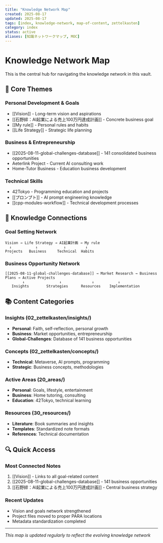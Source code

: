 ```yaml
---
title: "Knowledge Network Map"
created: 2025-08-17
updated: 2025-08-17
tags: [index, knowledge-network, map-of-content, zettelkasten]
category: index
status: active
aliases: [知識ネットワークマップ, MOC]
---
```


# Knowledge Network Map

This is the central hub for navigating the knowledge network in this vault.

## 🎯 Core Themes

### Personal Development & Goals
- [[Vision]] - Long-term vision and aspirations
- [[石野絆：AI起業による売上100万円達成計画]] - Concrete business goal
- [[My rule]] - Personal rules and habits
- [[Life Strategy]] - Strategic life planning

### Business & Entrepreneurship
- [[2025-08-11-global-challenges-database]] - 141 consolidated business opportunities
- Aeterlink Project - Current AI consulting work
- Home-Tutor Business - Education business development

### Technical Skills
- 42Tokyo - Programming education and projects
- [[プロンプト]] - AI prompt engineering knowledge
- [[cpp-modules-workflow]] - Technical development processes

## 🔗 Knowledge Connections

### Goal Setting Network
```
Vision → Life Strategy → AI起業計画 → My rule
  ↓           ↓            ↓         ↓
Projects   Business     Technical  Habits
```

### Business Opportunity Network
```
[[2025-08-11-global-challenges-database]] → Market Research → Business Plans → Active Projects
        ↓                ↓              ↓           ↓
   Insights        Strategies      Resources    Implementation
```

## 📚 Content Categories

### Insights (02_zettelkasten/insights/)
- **Personal**: Faith, self-reflection, personal growth
- **Business**: Market opportunities, entrepreneurship
- **Global-Challenges**: Database of 141 business opportunities

### Concepts (02_zettelkasten/concepts/)
- **Technical**: Metaverse, AI prompts, programming
- **Strategic**: Business concepts, methodologies

### Active Areas (20_areas/)
- **Personal**: Goals, lifestyle, entertainment
- **Business**: Home tutoring, consulting
- **Education**: 42Tokyo, technical learning

### Resources (30_resources/)
- **Literature**: Book summaries and insights
- **Templates**: Standardized note formats
- **References**: Technical documentation

## 🔍 Quick Access

### Most Connected Notes
1. [[Vision]] - Links to all goal-related content
2. [[2025-08-11-global-challenges-database]] - 141 business opportunities
3. [[石野絆：AI起業による売上100万円達成計画]] - Central business strategy

### Recent Updates
- Vision and goals network strengthened
- Project files moved to proper PARA locations
- Metadata standardization completed

---
*This map is updated regularly to reflect the evolving knowledge network*